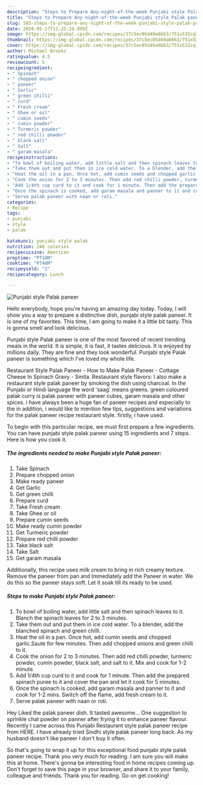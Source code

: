 ```yaml
---
description: "Steps to Prepare Any-night-of-the-week Punjabi style Palak paneer"
title: "Steps to Prepare Any-night-of-the-week Punjabi style Palak paneer"
slug: 583-steps-to-prepare-any-night-of-the-week-punjabi-style-palak-paneer
date: 2020-05-17T11:22:24.899Z
image: https://img-global.cpcdn.com/recipes/37c5ec05d49a6663/751x532cq70/punjabi-style-palak-paneer-recipe-main-photo.jpg
thumbnail: https://img-global.cpcdn.com/recipes/37c5ec05d49a6663/751x532cq70/punjabi-style-palak-paneer-recipe-main-photo.jpg
cover: https://img-global.cpcdn.com/recipes/37c5ec05d49a6663/751x532cq70/punjabi-style-palak-paneer-recipe-main-photo.jpg
author: Michael Brooks
ratingvalue: 4.5
reviewcount: 5
recipeingredient:
- " Spinach"
- " chopped onion"
- " paneer"
- " Garlic"
- " green chilli"
- " curd"
- " Fresh cream"
- " Ghee or oil"
- " cumin seeds"
- " cumin powder"
- " Turmeric powder"
- " red chilli powder"
- " black salt"
- " Salt"
- " garam masala"
recipeinstructions:
- "To bowl of boiling water, add little salt and then spinach leaves to it. Blanch the spinach leaves for 2 to 3 minutes."
- "Take them out and put them in ice cold water. To a blender, add the blanched spinach and green chilli."
- "Heat the oil in a pan. Once hot, add cumin seeds and chopped garlic.Saute for few minutes. Then add chopped onions and green chilli to it."
- "Cook the onion for 2 to 3 minutes. Then add red chilli powder, turmeric powder, cumin powder, black salt, and salt to it. Mix and cook for 1-2 minute."
- "Add 1/4th cup curd to it and cook for 1 minute. Then add the prepared spinach puree to it and cover the pan and let it cook for 5 minutes."
- "Once the spinach is cooked, add garam masala and panner to it and cook for 1-2 mins. Switch off the flame, add fresh cream to it."
- "Serve palak paneer with naan or roti."
categories:
- Recipe
tags:
- punjabi
- style
- palak

katakunci: punjabi style palak 
nutrition: 246 calories
recipecuisine: American
preptime: "PT18M"
cooktime: "PT40M"
recipeyield: "2"
recipecategory: Lunch

---
```



![Punjabi style Palak paneer](https://img-global.cpcdn.com/recipes/37c5ec05d49a6663/751x532cq70/punjabi-style-palak-paneer-recipe-main-photo.jpg)

Hello everybody, hope you're having an amazing day today. Today, I will show you a way to prepare a distinctive dish, punjabi style palak paneer. It is one of my favorites. This time, I am going to make it a little bit tasty. This is gonna smell and look delicious.

Punjabi style Palak paneer is one of the most favored of recent trending meals in the world. It is simple, it is fast, it tastes delicious. It is enjoyed by millions daily. They are fine and they look wonderful. Punjabi style Palak paneer is something which I've loved my whole life.

Restaurant Style Palak Paneer - How to Make Palak Paneer - Cottage Cheese In Spinach Gravy - Smita. Restaurant style flavors: I also make a restaurant style palak paneer by smoking the dish using charcoal. In the Punjabi or Hindi language the word &#39;saag&#39; means greens. green coloured palak curry is palak paneer with paneer cubes, garam masala and other spices. i have always been a huge fan of paneer recipes and especially to the in addition, i would like to mention few tips, suggestions and variations for the palak paneer recipe restaurant style. firstly, i have used.


To begin with this particular recipe, we must first prepare a few ingredients. You can have punjabi style palak paneer using 15 ingredients and 7 steps. Here is how you cook it.

<!--inarticleads1-->

##### The ingredients needed to make Punjabi style Palak paneer:

1. Take  Spinach
1. Prepare  chopped onion
1. Make ready  paneer
1. Get  Garlic
1. Get  green chilli
1. Prepare  curd
1. Take  Fresh cream
1. Take  Ghee or oil
1. Prepare  cumin seeds
1. Make ready  cumin powder
1. Get  Turmeric powder
1. Prepare  red chilli powder
1. Take  black salt
1. Take  Salt
1. Get  garam masala


Additionally, this recipe uses milk cream to bring in rich creamy texture. Remove the paneer from pan and Immediately add the Paneer in water. We do this so the paneer stays soft. Let it soak till its ready to be used. 

<!--inarticleads2-->

##### Steps to make Punjabi style Palak paneer:

1. To bowl of boiling water, add little salt and then spinach leaves to it. Blanch the spinach leaves for 2 to 3 minutes.
1. Take them out and put them in ice cold water. To a blender, add the blanched spinach and green chilli.
1. Heat the oil in a pan. Once hot, add cumin seeds and chopped garlic.Saute for few minutes. Then add chopped onions and green chilli to it.
1. Cook the onion for 2 to 3 minutes. Then add red chilli powder, turmeric powder, cumin powder, black salt, and salt to it. Mix and cook for 1-2 minute.
1. Add 1/4th cup curd to it and cook for 1 minute. Then add the prepared spinach puree to it and cover the pan and let it cook for 5 minutes.
1. Once the spinach is cooked, add garam masala and panner to it and cook for 1-2 mins. Switch off the flame, add fresh cream to it.
1. Serve palak paneer with naan or roti.


Hey Liked the palak paneer dish. It tasted awesome… One suggestion to sprinkle chat powder on panner after frying it to enhance paneer flavour. Recently I came across this Punjabi Restaurant style palak paneer recipe from HERE. I have already tried Sindhi style palak paneer long back. As my husband doesn&#39;t like paneer I don&#39;t buy it often. 

So that's going to wrap it up for this exceptional food punjabi style palak paneer recipe. Thank you very much for reading. I am sure you will make this at home. There's gonna be interesting food in home recipes coming up. Don't forget to save this page in your browser, and share it to your family, colleague and friends. Thank you for reading. Go on get cooking!
